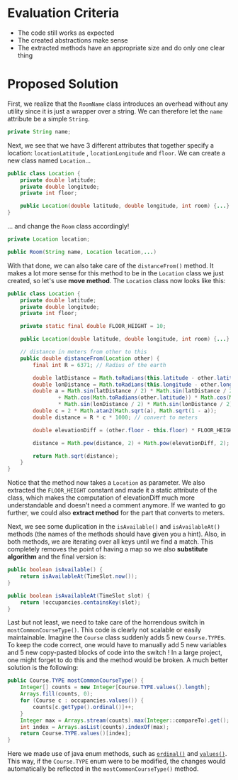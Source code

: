 # Evaluation Criteria

- The code still works as expected
- The created abstractions make sense
- The extracted methods have an appropriate size and do only one clear thing

# Proposed Solution

First, we realize that the `RoomName` class introduces an overhead without any utility since it is just a wrapper over a
string. We can therefore let the `name` attribute be a simple `String`.

```java
private String name;
```

Next, we see that we have 3 different attributes that together specify a location: `locationLatitude`
, `locationLongitude` and `floor`. We can create a new class named `Location`...

```java
public class Location {
    private double latitude;
    private double longitude;
    private int floor;

    public Location(double latitude, double longitude, int room) {...}
}
```

... and change the `Room` class accordingly!

```java
private Location location;

public Room(String name, Location location,...)
```

With that done, we can also take care of the `distanceFrom()` method. It makes a lot more sense for this method to be in
the `Location` class we just created, so let's use **move method**. The `Location` class now looks like this:

```java
public class Location {
    private double latitude;
    private double longitude;
    private int floor;

    private static final double FLOOR_HEIGHT = 10;

    public Location(double latitude, double longitude, int room) {...}

    // distance in meters from other to this
    public double distanceFrom(Location other) {
        final int R = 6371; // Radius of the earth

        double latDistance = Math.toRadians(this.latitude - other.latitude);
        double lonDistance = Math.toRadians(this.longitude - other.longitude);
        double a = Math.sin(latDistance / 2) * Math.sin(latDistance / 2)
                + Math.cos(Math.toRadians(other.latitude)) * Math.cos(Math.toRadians(this.latitude))
                * Math.sin(lonDistance / 2) * Math.sin(lonDistance / 2);
        double c = 2 * Math.atan2(Math.sqrt(a), Math.sqrt(1 - a));
        double distance = R * c * 1000; // convert to meters

        double elevationDiff = (other.floor - this.floor) * FLOOR_HEIGHT;

        distance = Math.pow(distance, 2) + Math.pow(elevationDiff, 2);

        return Math.sqrt(distance);
    }
}
```

Notice that the method now takes a `Location` as parameter. We also extracted the `FLOOR_HEIGHT` constant and made it a
static attribute of the class, which makes the computation of elevationDiff much more understandable and doesn't need a
comment anymore. If we wanted to go further, we could also **extract method** for the part that converts to meters.

Next, we see some duplication in the `isAvailable()` and `isAvailableAt()` methods (the names of the methods should have
given you a hint). Also, in both methods, we are iterating over all keys until we find a match. This completely removes
the point of having a map so we also **substitute algorithm** and the final version is:

```java
public boolean isAvailable() {
    return isAvailableAt(TimeSlot.now());
}

public boolean isAvailableAt(TimeSlot slot) {
    return !occupancies.containsKey(slot);
}
```

Last but not least, we need to take care of the horrendous switch in `mostCommonCourseType()`. This code is clearly not
scalable or easily maintainable. Imagine the `Course` class suddenly adds 5 new `Course.TYPE`s. To keep the code
correct, one would have to manually add 5 new variables and 5 new copy-pasted blocks of code into the switch ! In a
large project, one might forget to do this and the method would be broken. A much better solution is the following:

```java
public Course.TYPE mostCommonCourseType() {
    Integer[] counts = new Integer[Course.TYPE.values().length];
    Arrays.fill(counts, 0);
    for (Course c : occupancies.values()) {
        counts[c.getType().ordinal()]++;
    }
    Integer max = Arrays.stream(counts).max(Integer::compareTo).get();
    int index = Arrays.asList(counts).indexOf(max);
    return Course.TYPE.values()[index];
}
```

Here we made use of java enum methods, such
as [`ordinal()`](https://docs.oracle.com/en/java/javase/17/docs/api/java.base/java/lang/Enum.html#ordinal())
and [`values()`](https://docs.oracle.com/javase/specs/jls/se7/html/jls-8.html#jls-8.9.2). This way, if the `Course.TYPE`
enum were to be modified, the changes would automatically be reflected in the `mostCommonCourseType()` method.
